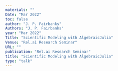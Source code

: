 ```yaml
---
materials: ""
Date: "Mar 2022"
toc: false
author: "J. P. Fairbanks"
Authors: "J. P. Fairbanks"
year: "Mar 2022"
Title: "Scientific Modeling with AlgebraicJulia"
Venue: "Rel.ai Research Seminar"
URL: ""
publication: "Rel.ai Research Seminar"
title: "Scientific Modeling with AlgebraicJulia"
type: "talk"
---
```


